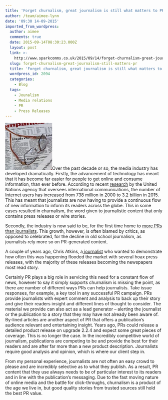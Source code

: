 ```yaml
---
title: 'Forget churnalism, great journalism is still what matters to PR'
author: /team/aimee-lynn
date: '09:30 14-09-2015'
imported_from_wordpress:
  author: aimee
  comments: true
  date: 2015-09-14T08:30:23.000Z
  layout: post
  link: >-
    http://www.sparkcomms.co.uk/2015/09/14/forget-churnalism-great-journalism-still-matters-pr/
  slug: forget-churnalism-great-journalism-still-matters-pr
  title: 'Forget churnalism, great journalism is still what matters to PR'
  wordpress_id: 2094
  categories:
    - Blog
  tags:
    - Jounalism
    - Media relations
    - PR
    - Press Releases
---
```


![newspaper-412441_640](newspaper-412441_640-150x150.jpg)Over the past decade or so, the media industry has developed dramatically. Firstly, the advancement of technology has meant that it has become far easier for people to get online and consume information, than ever before. According to recent [research](http://time.com/money/3896219/internet-users-worldwide/) by the United Nations agency that oversees international communications, the number of Internet users has increased from 738 million in 2000 to 3.2 billion in 2015. This has meant that journalists are now having to provide a continuous flow of new information to inform its readers across the globe. This in some cases resulted in churnalism, the word given to journalistic content that only contains press releases or wire stories. 

Secondly, the industry is now said to be, for the first time home to [more PRs than journalists](http://www.theguardian.com/media/greenslade/2014/apr/14/marketingandpr-usa). This growth, however, is often blamed by critics, as opposed to celebrated, for the decline in old school journalism, as journalists rely more so on PR-generated content.

A couple of years ago, Chris Atkins, a[ journalist](http://www.theguardian.com/media/2011/feb/23/churnalism-pr-media-trust) who wanted to demonstrate how often this was happening flooded the market with several hoax press releases, with the majority of these releases becoming the newspapers most read story.

Certainly PR plays a big role in servicing this need for a constant flow of news, however to say it simply supports churnalism is missing the point, as there are number of different ways PRs can help journalists. Take issue responses, for example, a key tool in any successful PR campaign. PRs provide journalists with expert comment and analysis to back up their story and give their readers insight and different lines of thought to consider. The material we provide can also act as a lead generator – alerting the journalist or the publication to a story that they may have not already been aware of. By-lined articles are another aspect of PR that offers a publication’s audience relevant and entertaining insight. Years ago, PRs could release a detailed product release on upgrade 2.2.4 and expect some great pieces of coverage. This is no longer the case. In the incredibly competitive world of journalism, publications are competing to be and provide the best for their readers and are after far more than a new product description. Journalists require good analysis and opinion, which is where our client step in.

From my personal experience, journalists are not often an easy crowd to please and are incredibly selective as to what they publish. As a result, PR content that they use always needs to be of particular interest to its readers and in line with the publication’s messaging. Due to the fast moving nature of online media and the battle for click-throughs, churnalism is a product of the age we live in, but good quality stories from trusted sources still hold the best PR value.
